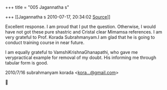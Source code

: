 +++
title = "005 Jagannatha s"

+++
[[Jagannatha s	2010-07-17, 20:34:02 [Source](https://groups.google.com/g/bvparishat/c/j8RJd4_cC2c)]]



Excellent response. I am proud that I put the question. Otherwise, I would have not got these pure shastric and Cristal clear Mimamsa references. I am very grateful to Prof. Korada Subrahmanyam.I am glad that he is going to conduct training course in near future.

I am equally grateful to VamshiKrishnaGhanapathi, who gave me verypractical example for removal of my doubt. His informing me through tabular form is good.  
  

2010/7/16 subrahmanyam korada \<[kora...@gmail.com]()\>



